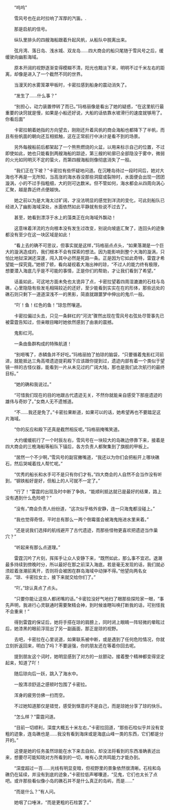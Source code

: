　　“呜呜”

　　雪风号也在此时拉响了浑厚的汽笛。.

　　那是启航的信号。

　　纵队里排头的四艘海船跟着升起风帆，从船队中脱离出来。

　　弦月湾、落日岛、浅水城、双龙岛……四大商会的船只尾随于雪风号之后，缓缓驶向幽影海域。

　　原本开阔的视野逐渐变得模糊不清，阳光也黯淡下来，明明不过千米左右的距离，却像是进入了一个截然不同的世界。

　　当漫天的水雾笼罩甲板时，卡密拉感到船身的震动消失了。

　　“发生了……什么事？”

　　“别担心，动力装置停转了而已。”玛格丽像是看出了她的疑惑，“在这里航行最重要的诀窍就是慢，如果是小船还好说，大船的话依靠水坡滑行的速度就够用了。你看后面”

　　卡密拉朝着她指的方向望去，刚刚还升着风帆的商会海船也都降下了半帆，而且有些帆面的朝向还互相抵触，这在正常航行中决计是看不到的场景。

　　另外每艘船前后都架起了一个熊熊燃烧的火盆，以用来标示自己的位置，不过即使如此，她也只能看到两艘海船的踪迹，第三艘的轮廓已全部隐没于雾中，微弱的火光如同明灭不定的萤火，而第四艘海船则像彻底消失了一般。

　　“我们正在下坡？”卡密拉有些怀疑地问道。在沉睡岛待过一段时间后，她对大海也不再是一无所知，当高涨的海水吞没那些洞窟或裂隙时，水面便会出现一团团漩涡，小的不过手指粗细，大的则可达数米。但不管如何，海水都会从四周向涡心汇聚，越是靠近终点便越快。

　　她之前以为是大海太过旷阔，才没法明显的感觉到洋流的变化，可此刻船队已经进入了幽影海域深处，水面依然如此平静就有些说不过去了。

　　甚至，她看到漂浮于水上的藻类正在向海域外飘动！

　　这意味着洋流的方向根本没有发生过改变，别说向坡底汇聚了，连回头的迹象都没有至少在这一块区域是如此！

　　“看上去的确不可思议，但事实就是这样，”玛格丽点点头，“如果落潮是一个巨大的漩涡造成的，我们根本不会有探索的想法。因为能影响到整个大海的漩涡，只怕比地狱深渊还深邃，闯入其中必然是死路一条。正是因为它如此奇特，雷霆才希望能一探究竟。”她顿了顿，看向凝视着大海出神的琼，“不过人的能力终有极限，想要潜入海底几乎是不可能的事情，正是你们的帮助，才让我们看到了希望。”

　　话虽如此，可这地方面未免也太诡异了点，卡密拉望着四周湿漉漉的石柱与岛礁，心里隐隐有些发毛相隔较近的还好，至少能看到实实在在的形体，那些远处的礁石则只剩下一道道深浅不一的黑影，简直就跟噩梦中伸出的鬼爪一般。

　　“吖！鱼！红色的鱼！”琼忽然嚷道。

　　卡密拉偏过头去，只见一条鲜红的“河流”骤然出现在雪风号右弦处尽管事先已被雷霆告知过，但亲眼目睹时她依然感到了由衷的震撼。

　　鬼影红河。

　　一条由鱼群构成的特殊航道！

　　“别咂嘴了，赤鳞鱼并不好吃。”玛格丽拍了拍琼的脑袋，“只要循着鬼影红河前进，就能抵达三角高塔遗迹提莉殿下应该跟你提到过，遗迹内部有着一个类似于望镜一样的古怪仪器，能看到一片从未见过的广阔大陆，那也是我们此次航行的最终目标。”

　　“她的确和我说过。”

　　“可惜我们现在的目的地跟古代遗迹无关，不然你就能亲自感受下那座遗迹的雄伟与奇妙了。”女商人无不遗憾道。

　　“不……我还是免了。”卡密拉果断道，如果可以的话，她希望再也不要踏足这片海域。

　　“你的反应和殿下还真是截然相反呢。”玛格丽掩嘴笑道。

　　大约缓缓航行了一个时辰左右，雪风号在一块较大的岛礁边停靠下来，接着是四大商会的三桅海船等船队下锚后，各方负责人都聚集到了旗舰的甲板上。

　　“居然一个不少啊，”雪风号的副官撇嘴道，“我还以为你们会把船开上哪块礁石，然后哭喊着找人帮忙呢。”

　　“优秀的船长和水手可不是只有你们才有。”四大商会的人自然不会当作没有听到，“钢铁船好是好，但船上的人可就不一定了。”

　　“行了！”雷霆的出现及时中断了争执，“能顺利抵达就已是最好的结果，路上没有遇到什么危险吧？”

　　“没有，”商会负责人纷纷道，“这次似乎格外安静，连一只海鬼都没碰上。”

　　“我也觉得奇怪，平时总有那么一两个倒霉蛋会被海鬼拖进水里来着。”

　　“还是说我们选择的航线避开了古代遗迹，而那些怪物更喜欢把遗迹当作巢穴？”

　　“听起来有那么点道理。”

　　雷霆沉吟了片刻，挥挥手让众人安静下来，“既然如此，那么事不宜迟。退潮最多持续到傍晚时分，所以最好在那之前深入海底。若是毫无发现的话，我们就必须趁着涨潮前离开，否则将会被困在群岛海域中动弹不得。”他望向两名女巫，“琼、卡密拉女士，接下来就交给你们了。”

　　“吖。”琼认真点了点头。

　　“只要你能让这些人都闭嘴的话。”卡密拉没好气地扫了眼那些探险家一眼，“事先声明，我进行心灵联通时需要聚精会神，到时候谁瞎叫唤打断我的话，可别怪我不会重来！”

　　得到雷霆的保证后，她将手搭在琼的肩膀上，同时闭上眼睛一阵轻微的晕眩过后，她漆黑的眼前浮现出了另一副画面，那正是琼的视野。

　　去吧，卡密拉在心里说道，如果联系被中断，或是遇到了任何危险情况，你就立刻折返回来，明白了吗？不要逞强，你的朋友还在等着你回去呢。

　　提到朋友这个词时，她明显感到了对方的一丝颤动，接着整个精神都变得坚定起来，知道了吖！

　　随后琼向后一跃，跳入了海水中。

　　一股清凉舒适之感顿时包围了卡密拉。

　　浑身的疲劳仿佛一扫而空。

　　不过她知道那仅是错觉，感受到惬意的不是自己，而是琼她分享了琼的快乐。

　　“怎么样？”雷霆问道。

　　“目前一切顺利，深度大概五十米左右，”卡密拉回道，“那些石柱似乎并没有变粗的迹象，连岛礁也是……我没有看到海床或是海底山峰一类的东西，它们都是分开的。”

　　这便是她的任务虽然琼能在水下来去自如，却没法将看到的东西准确表述出来，想要尽可能知晓对方所看到的一切，唯有心灵共鸣能力才能办到。

　　“深度超过一百……光线有明显变暗，但视野里的景象依然很清晰。石柱和岛礁仍在延续，并没有到底的迹象，”卡密拉低声嘟囔道，“见鬼，它们也太长了点吧。或许那些看似像小岛的礁石并不是什么真正的岛屿，而是……”

　　“而是什么？”有人问。

　　她咽了口唾沫，“而是更粗的石柱罢了。”
